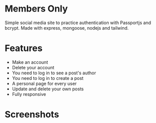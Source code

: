 # Members Only

Simple social media site to practice authentication with Passportjs and bcrypt.
Made with express, mongoose, nodejs and tailwind.

# Features

- Make an account
- Delete your account
- You need to log in to see a post's author
- You need to log in to create a post
- A personal page for every user
- Update and delete your own posts
- Fully responsive

# Screenshots
